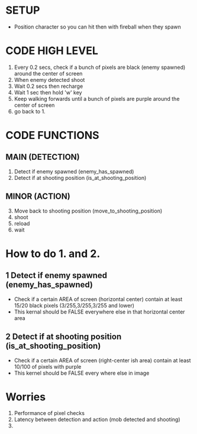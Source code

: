 # SETUP

-   Position character so you can hit then with fireball when they spawn

# CODE HIGH LEVEL

1. Every 0.2 secs, check if a bunch of pixels are black (enemy spawned) around the center of screen
2. When enemy detected shoot
3. Wait 0.2 secs then recharge
4. Wait 1 sec then hold 'w' key
5. Keep walking forwards until a bunch of pixels are purple around the center of screen
6. go back to 1.

# CODE FUNCTIONS

## MAIN (DETECTION)

1. Detect if enemy spawned (enemy_has_spawned)
2. Detect if at shooting position (is_at_shooting_position)

## MINOR (ACTION)

3. Move back to shooting position (move_to_shooting_position)
4. shoot
5. reload
6. wait

# How to do 1. and 2.

## 1 Detect if enemy spawned (enemy_has_spawned)

-   Check if a certain AREA of screen (horizontal center) contain at least 15/20 black pixels (3/255,3/255,3/255 and lower)
-   This kernal should be FALSE everywhere else in that horizontal center area

## 2 Detect if at shooting position (is_at_shooting_position)

-   Check if a certain AREA of screen (right-center ish area) contain at least 10/100 of pixels with purple
-   This kernel should be FALSE every where else in image

# Worries

1. Performance of pixel checks
2. Latency between detection and action (mob detected and shooting)
3.
